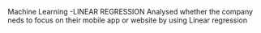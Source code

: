 Machine Learning -LINEAR REGRESSION
Analysed whether the company neds to focus on their mobile app or website by using Linear regression 
